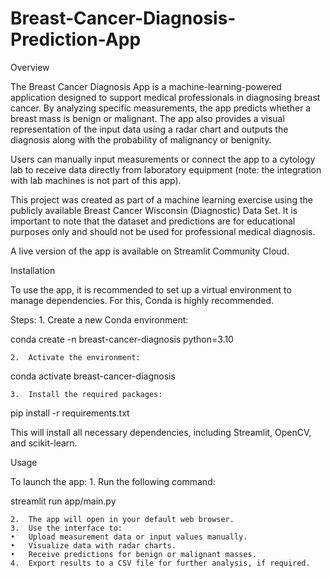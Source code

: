 # Breast-Cancer-Diagnosis-Prediction-App

Overview

The Breast Cancer Diagnosis App is a machine-learning-powered application designed to support medical professionals in diagnosing breast cancer. By analyzing specific measurements, the app predicts whether a breast mass is benign or malignant. The app also provides a visual representation of the input data using a radar chart and outputs the diagnosis along with the probability of malignancy or benignity.

Users can manually input measurements or connect the app to a cytology lab to receive data directly from laboratory equipment (note: the integration with lab machines is not part of this app).

This project was created as part of a machine learning exercise using the publicly available Breast Cancer Wisconsin (Diagnostic) Data Set. It is important to note that the dataset and predictions are for educational purposes only and should not be used for professional medical diagnosis.

A live version of the app is available on Streamlit Community Cloud.

Installation

To use the app, it is recommended to set up a virtual environment to manage dependencies. For this, Conda is highly recommended.

Steps:
	1.	Create a new Conda environment:

conda create -n breast-cancer-diagnosis python=3.10


	2.	Activate the environment:

conda activate breast-cancer-diagnosis


	3.	Install the required packages:

pip install -r requirements.txt



This will install all necessary dependencies, including Streamlit, OpenCV, and scikit-learn.

Usage

To launch the app:
	1.	Run the following command:

streamlit run app/main.py


	2.	The app will open in your default web browser.
	3.	Use the interface to:
	•	Upload measurement data or input values manually.
	•	Visualize data with radar charts.
	•	Receive predictions for benign or malignant masses.
	4.	Export results to a CSV file for further analysis, if required.
